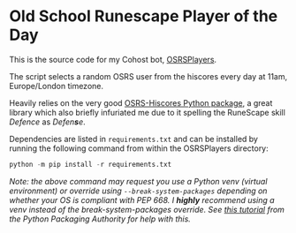 # Old School Runescape Player of the Day
This is the source code for my Cohost bot, [OSRSPlayers](https://cohost.org/OSRSPlayers).

The script selects a random OSRS user from the hiscores every day at 11am, Europe/London timezone.

Heavily relies on the very good [OSRS-Hiscores Python package](https://github.com/Coffee-fueled-deadlines/osrs-hiscores), a great library which also briefly infuriated me due to it spelling the RuneScape skill _Defence_ as _Defen**s**e_.

Dependencies are listed in `requirements.txt` and can be installed by running the following command from within the OSRSPlayers directory:
```python
python -m pip install -r requirements.txt
```
*Note: the above command may request you use a Python venv (virtual environment) or override using `--break-system-packages` depending on whether your OS is compliant with PEP 668. I **highly** recommend using a venv instead of the break-system-packages override. See [this tutorial](https://packaging.python.org/en/latest/guides/installing-using-pip-and-virtual-environments/) from the Python Packaging Authority for help with this.*
